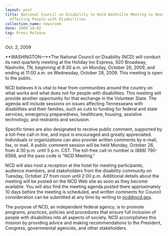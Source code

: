 ```yaml
---
layout: post
title: National Council on Disability to Hold Nashville Meeting to Hear Issues
  Affecting People with Disabilities
collection_name: newsroom
date: 2009-10-02
tag: Press Release
---
```

O﻿ct. 2, 2009

**WASHINGTON—**The National Council on Disability (NCD) will conduct its next quarterly meeting at the Holiday Inn Express, 920 Broadway, Nashville, TN, beginning at 8:30 a.m. on Monday, October 26, 2009, and ending at 11:00 a.m. on Wednesday, October 28, 2009. This meeting is open to the public.

NCD believes it is vital to hear from communities around the country on what works and what does not for people with disabilities. This meeting will provide another opportunity for that exchange in the Volunteer State. The agenda will include sessions on issues affecting Tennesseans with disabilities and their families, such as cuts to funding for federal and state services, emergency preparedness, healthcare, housing, assistive technology, and restraints and seclusion.

Specific times are also designated to receive public comment, supported by a toll-free call-in line, and input is encouraged and greatly appreciated. Individuals or organizations can also provide written comments by e-mail, fax, or mail. A public comment session will be held Monday, October 26, from 4:30 p.m. until 5 p.m. CST. The toll-free call-in number is (888) 790-6568, and the pass code is "NCD Meeting."

NCD will also host a reception at the hotel for meeting participants, audience members, and stakeholders from the disability community on Tuesday, October 27 from noon until 2:00 p.m. Additional details about the meeting will be posted on the NCD Web site as soon as they become available. You will also find the meeting agenda posted there approximately 10 days before the meeting is scheduled, and written comments for Council consideration can be submitted at any time by writing to [ncd@ncd.gov](mailto:ncd@ncd.gov).

The purpose of NCD, an independent federal agency, is to promote programs, practices, policies and procedures that ensure full inclusion of people with disabilities into all aspects of society. NCD accomplishes this mission by providing advice and making recommendations to the President, Congress, governmental agencies, and other stakeholders.